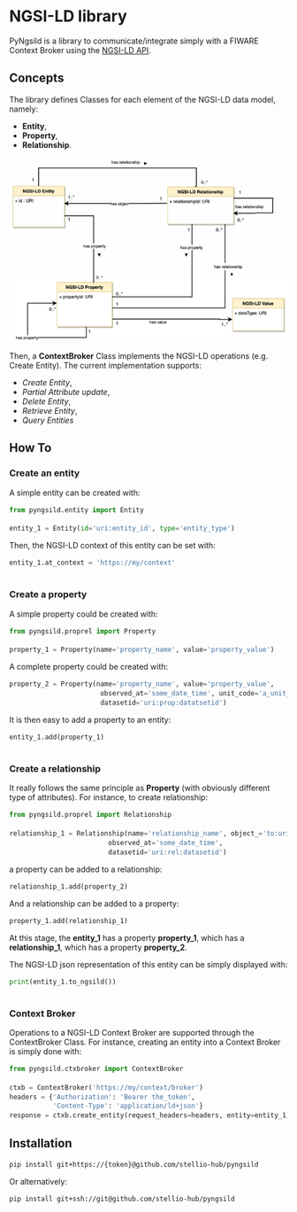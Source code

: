# NGSI-LD library
PyNgsild is a library to communicate/integrate simply with a FIWARE Context Broker using the [NGSI-LD API](https://www.etsi.org/deliver/etsi_gs/CIM/001_099/009/01.04.01_60/gs_CIM009v010401p.pdf).
## Concepts
The library defines Classes for each element of the NGSI-LD data model, namely:
* **Entity**,
* **Property**,
* **Relationship**.

![](./docs/images/NGSI-LD-uml.png)

Then, a **ContextBroker** Class implements the NGSI-LD operations (e.g. Create Entity). The current implementation supports:
* *Create Entity*,
* *Partial Attribute update*,
* *Delete Entity*,
* *Retrieve Entity*,
* *Query Entities*
## How To
### Create an entity
A simple entity can be created with:
```python
from pyngsild.entity import Entity

entity_1 = Entity(id='uri:entity_id', type='entity_type')
```
Then, the NGSI-LD context of this entity can be set with:
```python
entity_1.at_context = 'https://my/context'
```
#
### Create a property
A simple property could be created with:
```python
from pyngsild.proprel import Property

property_1 = Property(name='property_name', value='property_value')
```
A complete property could be created with:
```python
property_2 = Property(name='property_name', value='property_value',
                       observed_at='some_date_time', unit_code='a_unit_code',
                       datasetid='uri:prop:datatsetid')
```
It is then easy to add a property to an entity:
```python
entity_1.add(property_1)
```
#
### Create a relationship
It really follows the same principle as **Property** (with obviously different type of attributes). For instance, to create relationship:
```python
from pyngsild.proprel import Relationship

relationship_1 = Relationship(name='relationship_name', object_='to:uri:object',
                         observed_at='some_date_time',
                         datasetid='uri:rel:datasetid')
```
a property can be added to a relationship:
```python
relationship_1.add(property_2)
```
And a relationship can be added to a property:
```python
property_1.add(relationship_1)
```
At this stage, the **entity_1** has a property **property_1**, which has a **relationship_1**, which has a property **property_2**.

The NGSI-LD json representation of this entity can be simply displayed with:
```python
print(entity_1.to_ngsild())
```
#
### Context Broker
Operations to a NGSI-LD Context Broker are supported through the ContextBroker Class. For instance, creating an entity into a Context Broker is simply done with:
```python
from pyngsild.ctxbroker import ContextBroker

ctxb = ContextBroker('https://my/context/broker')
headers = {'Authorization': 'Bearer the_token', 
           'Content-Type': 'application/ld+json'}
response = ctxb.create_entity(request_headers=headers, entity=entity_1)
```
## Installation
```bash
pip install git+https://{token}@github.com/stellio-hub/pyngsild
```
Or alternatively:
```bash
pip install git+ssh://git@github.com/stellio-hub/pyngsild
```
